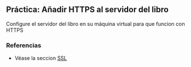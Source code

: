## Práctica: Añadir HTTPS al servidor del libro

Configure el servidor del libro en su máquina 
virtual para que funcion con HTTPS


### Referencias

* Véase la seccion [SSL](../apuntes/ssl/README.md)
